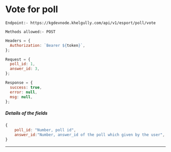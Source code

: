# Vote for poll

`Endpoint:- https://kgdevnode.khelgully.com/api/v1/esport/poll/vote`

`Methods allowed:- POST`

```javascript
Headers = {
  Authorization: `Bearer ${token}`,
};
```

```javascript
Request = {
  poll_id: 1,
  answer_id: 3,
};

Response = {
  success: true,
  error: null,
  msg: null,
};
```

##### Details of the fields

```javascript
{
    poll_id: "Number, poll id",
    answer_id:"Number, answer_id of the poll which given by the user",
}

```

<hr />

